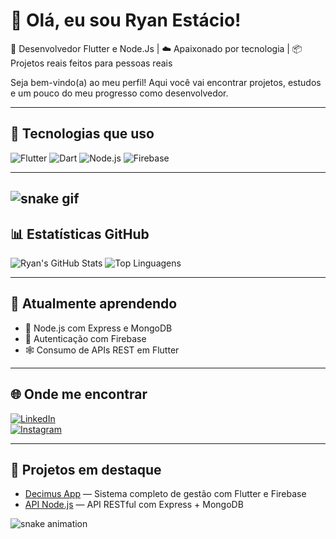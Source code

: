 # 👋 Olá, eu sou Ryan Estácio!

🎯 Desenvolvedor Flutter e Node.Js | ☁️ Apaixonado por tecnologia | 📦 Projetos reais feitos para pessoas reais

Seja bem-vindo(a) ao meu perfil! Aqui você vai encontrar projetos, estudos e um pouco do meu progresso como desenvolvedor.

---

## 🚀 Tecnologias que uso
![Flutter](https://img.shields.io/badge/Flutter-02569B?style=for-the-badge&logo=flutter&logoColor=white)
![Dart](https://img.shields.io/badge/Dart-0175C2?style=for-the-badge&logo=dart&logoColor=white)
![Node.js](https://img.shields.io/badge/Node.js-339933?style=for-the-badge&logo=nodedotjs&logoColor=white)
![Firebase](https://img.shields.io/badge/Firebase-FFCA28?style=for-the-badge&logo=firebase&logoColor=white)

---
![snake gif](https://raw.githubusercontent.com/ryannestacio/ryannestacio/main/github-contribution-grid-snake.svg)
---

## 📊 Estatísticas GitHub
![Ryan's GitHub Stats](https://github-readme-stats.vercel.app/api?username=ryannestacio&show_icons=true&theme=tokyonight)
![Top Linguagens](https://github-readme-stats.vercel.app/api/top-langs/?username=ryannestacio&layout=compact&theme=tokyonight)

---

## 🧠 Atualmente aprendendo
- 🧩 Node.js com Express e MongoDB
- 🔐 Autenticação com Firebase
- 🕸️ Consumo de APIs REST em Flutter

---

## 🌐 Onde me encontrar
[![LinkedIn](https://img.shields.io/badge/LinkedIn-blue?style=for-the-badge&logo=linkedin)](https://www.linkedin.com/in/restacio)  
[![Instagram](https://img.shields.io/badge/Instagram-purple?style=for-the-badge&logo=instagram)](https://www.instagram.com/ryannestacio)

---

## 📌 Projetos em destaque
- [Decimus App](https://github.com/ryannestacio/decimus-app) — Sistema completo de gestão com Flutter e Firebase
- [API Node.js](https://github.com/ryannestacio/api-decimus) — API RESTful com Express + MongoDB

<picture>
  <source media="(prefers-color-scheme: dark)" srcset="https://raw.githubusercontent.com/ryannestacio/ryannestacio/main/github-contribution-grid-snake-dark.svg" />
  <img alt="snake animation" src="https://raw.githubusercontent.com/ryannestacio/ryannestacio/main/github-contribution-grid-snake.svg" />
</picture>


